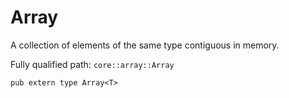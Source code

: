 # Array

A collection of elements of the same type contiguous in memory.

Fully qualified path: `core::array::Array`

<pre><code class="language-rust">pub extern type Array&lt;T&gt;</code></pre>

